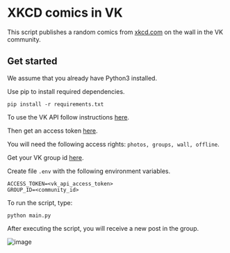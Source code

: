 # XKCD comics in VK

This script publishes a random comics from [xkcd.com](https://xkcd.com/) on the wall in the VK community.

## Get started

We assume that you already have Python3 installed.

Use pip to install required dependencies.

```shell
pip install -r requirements.txt
```

To use the VK API follow instructions [here](https://vk.com/editapp?act=create).

Then get an access token [here](https://vk.com/dev/implicit_flow_user).

You will need the following access rights:  `photos, groups, wall, offline`.

Get your VK group id [here](https://regvk.com/id/).

Create file `.env` with the following environment variables.

```shell
ACCESS_TOKEN=<vk_api_access_token>
GROUP_ID=<community_id>
```

To run the script, type:

```shell
python main.py
```

After executing the script, you will receive a new post in the group.

![image](https://dvmn.org/filer/canonical/1567492781/267/)
